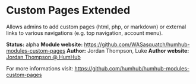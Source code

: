 Custom Pages Extended
============

Allows admins to add custom pages (html, php, or markdown) or external links to various navigations (e.g. top navigation, account menu).

__Status:__ alpha
__Module website:__ <https://github.com/WASasquatch/humhub-modules-custom-pages>
__Author:__ Jordan Thompson, Luke
__Author website:__ [Jordan Thompson @ HumHub](http://community.humhub.org)


For more  informations visit:
<https://github.com/humhub/humhub-modules-custom-pages>
